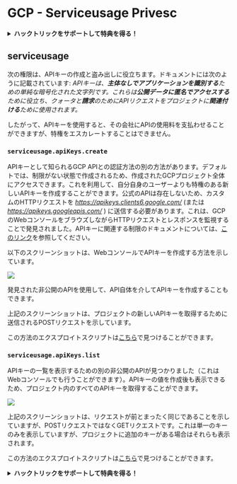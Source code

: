 # GCP - Serviceusage Privesc

<details>

<summary><strong>ハックトリックをサポートして特典を得る！</strong></summary>

* **HackTricksで会社を宣伝したい**場合や、**最新版のPEASSを入手したり、HackTricksをPDFでダウンロード**したい場合は、[**サブスクリプションプラン**](https://github.com/sponsors/carlospolop)をチェックしてください！
* [**公式PEASS＆HackTricksグッズ**](https://peass.creator-spring.com)を手に入れましょう
* [**The PEASS Family**](https://opensea.io/collection/the-peass-family)を見つけて、独占的な[**NFT**](https://opensea.io/collection/the-peass-family)のコレクションを発見しましょう
* 💬 [**Discordグループ**](https://discord.gg/hRep4RUj7f)または[**Telegramグループ**](https://t.me/peass)に参加するか、**Twitter**で私をフォローする🐦 [**@carlospolopm**](https://twitter.com/carlospolopm)**。**
* **ハックトリックを共有するために、PRを** [**HackTricks**](https://github.com/carlospolop/hacktricks) **および** [**HackTricks Cloud**](https://github.com/carlospolop/hacktricks-cloud) **のGitHubリポジトリに提出してください。**

</details>

## serviceusage

次の権限は、APIキーの作成と盗み出しに役立ちます。ドキュメントには次のように記載されています: _APIキーは、**主体なしでアプリケーションを識別する**ための単純な暗号化された文字列です。これらは**公開データに匿名でアクセスする**ために役立ち、クォータと**請求**のためにAPIリクエストをプロジェクトに**関連付ける**ために使用されます。_

したがって、APIキーを使用すると、その会社にAPIの使用料を支払わせることができますが、特権をエスカレートすることはできません。

### `serviceusage.apiKeys.create`

APIキーとして知られるGCP APIとの認証方法の別の方法があります。デフォルトでは、制限がない状態で作成されるため、作成されたGCPプロジェクト全体にアクセスできます。これを利用して、自分自身のユーザーよりも特権のある新しいAPIキーを作成することができます。公式のAPIは存在しないため、カスタムのHTTPリクエストを _https://apikeys.clients6.google.com/_ (または _https://apikeys.googleapis.com/_ ) に送信する必要があります。これは、GCPのWebコンソールをブラウズしながらHTTPリクエストとレスポンスを監視することで発見されました。APIキーに関連する制限のドキュメントについては、[このリンク](https://cloud.google.com/docs/authentication/api-keys)を参照してください。

以下のスクリーンショットは、WebコンソールでAPIキーを作成する方法を示しています。

![](https://rhinosecuritylabs.com/wp-content/uploads/2020/04/image6-1.png)

発見された非公開のAPIを使用して、API自体を介してAPIキーを作成することもできます。

上記のスクリーンショットは、プロジェクトの新しいAPIキーを取得するために送信されるPOSTリクエストを示しています。

この方法のエクスプロイトスクリプトは[こちら](https://github.com/RhinoSecurityLabs/GCP-IAM-Privilege-Escalation/blob/master/ExploitScripts/serviceusage.apiKeys.create.py)で見つけることができます。

### `serviceusage.apiKeys.list`

APIキーの一覧を表示するための別の非公開のAPIが見つかりました（これはWebコンソールでも行うことができます）。APIキーの値を作成後も表示できるため、プロジェクト内のすべてのAPIキーを取得することができます。

![](https://rhinosecuritylabs.com/wp-content/uploads/2020/04/image4-1.png)

上記のスクリーンショットは、リクエストが前とまったく同じであることを示していますが、POSTリクエストではなくGETリクエストです。これは単一のキーのみを表示していますが、プロジェクトに追加のキーがある場合はそれらも表示されます。

この方法のエクスプロイトスクリプトは[こちら](https://github.com/RhinoSecurityLabs/GCP-IAM-Privilege-Escalation/blob/master/ExploitScripts/serviceusage.apiKeys.list.py)で見つけることができます。

<details>

<summary><strong>ハックトリックをサポートして特典を得る！</strong></summary>

**サイバーセキュリティ企業で働いていますか？** **HackTricksで会社を宣伝**したいですか？または、**最新版のPEASSを入手**したり、HackTricksを**PDFでダウンロード**したいですか？[**サブスクリプションプラン**](https://github.com/sponsors/carlospolop)をチェックしてください！

[**The PEASS Family**](https://opensea.io/collection/the-peass-family)を見つけて、独占的な[**NFT**](https://opensea.io/collection/the-peass-family)のコレクションを発見しましょう

[**公式PEASS＆HackTricksグッズ**](https://peass.creator-spring.com)を手に入れましょう

[**💬**](https://emojipedia.org/speech-balloon/) [**Discordグループ**](https://discord.gg/hRep4RUj7f)または[**Telegramグループ**](https://t.me/peass)に参加するか、**Twitter**で私をフォローする[**🐦**](https://github.com/carlospolop/hacktricks/tree/7af18b62b3bdc423e11444677a6a73d4043511e9/\[https:/emojipedia.org/bird/README.md)[**@carlospolopm**](https://twitter.com/carlospolopm)**。**

**ハックトリックを共有するために、PRを** [**hacktricks github repo**](https://github.com/carlospolop/hacktricks) **に提出してください。**

**.**

</details>
